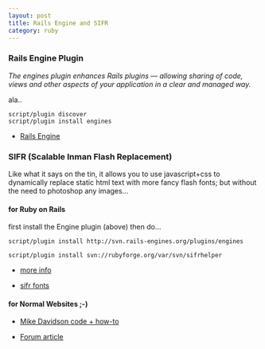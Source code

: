 ```yaml
---
layout: post
title: Rails Engine and SIFR
category: ruby
---
```


### Rails Engine Plugin

*The engines plugin enhances Rails plugins — allowing sharing of code, views and other aspects of your application in a clear and managed way.*

ala..

    script/plugin discover
    script/plugin install engines

* [Rails Engine](http://rails-engines.org/)

### SIFR (Scalable Inman Flash Replacement)

Like what it says on the tin, it allows you to use javascript+css to dynamically replace static html text with more fancy flash fonts; but without the need to photoshop any images...

#### for Ruby on Rails

first install the Engine plugin (above) then do...

    script/plugin install http://svn.rails-engines.org/plugins/engines

    script/plugin install svn://rubyforge.org/var/svn/sifrhelper

* [more info](http://irongaze.com/code/sifrhelper)

* [sifr fonts](http://irongaze.com/code/sifrfonts)

#### for Normal Websites ;-)

* [Mike Davidson code + how-to](http://www.mikeindustries.com/sifr)

* [Forum article](http://forum.textdrive.com/viewtopic.php?pid=148314)
